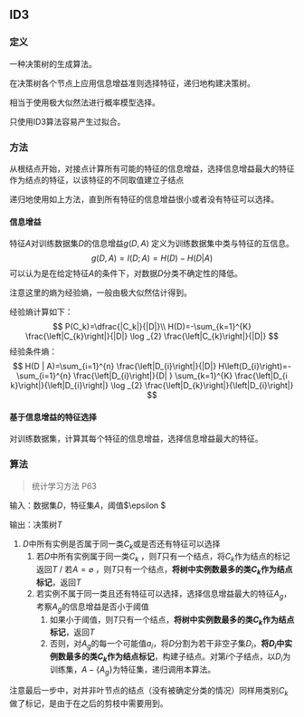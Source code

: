 ## ID3

### 定义

一种决策树的生成算法。

在决策树各个节点上应用信息增益准则选择特征，递归地构建决策树。

相当于使用极大似然法进行概率模型选择。

只使用ID3算法容易产生过拟合。

### 方法

从根结点开始，对接点计算所有可能的特征的信息增益，选择信息增益最大的特征作为结点的特征，以该特征的不同取值建立子结点

递归地使用如上方法，直到所有特征的信息增益很小或者没有特征可以选择。

#### 信息增益

特征$A$对训练数据集$D$的信息增益$g(D,A)$ 定义为训练数据集中类与特征的互信息。
$$
g(D, A)=I(D;A)=H(D)-H(D | A)
$$
可以认为是在给定特征$A$的条件下，对数据$D$分类不确定性的降低。

注意这里的熵为经验熵，一般由极大似然估计得到。

经验熵计算如下：
$$
P(C_k)=\dfrac{|C_k|}{|D|}\\
H(D)=-\sum_{k=1}^{K} \frac{\left|C_{k}\right|}{|D|} \log _{2} \frac{\left|C_{k}\right|}{|D|}
$$
经验条件熵：
$$
H(D | A)=\sum_{i=1}^{n} \frac{\left|D_{i}\right|}{|D|} H\left(D_{i}\right)=-\sum_{i=1}^{n} \frac{\left|D_{i}\right|}{D| } \sum_{k=1}^{K} \frac{\left|D_{i k}\right|}{\left|D_{i}\right|} \log _{2} \frac{\left|D_{k}\right|}{\left|D_{i}\right|}
$$

#### 基于信息增益的特征选择

对训练数据集，计算其每个特征的信息增益，选择信息增益最大的特征。

### 算法

> 统计学习方法 P63

输入：数据集$D$，特征集$A$，阈值$\epsilon $

输出：决策树$T$

1. $D$中所有实例是否属于同一类​$C_k​$或是否还有特征可以选择
   1. 若$D$中所有实例属于同一类$C_k$ ，则$T$只有一个结点，将$C_k$作为结点的标记返回$T$      /      若$A=\varnothing$ ，则$T$只有一个结点，**将树中实例数最多的类$C_k$作为结点标记**，返回$T​$
   2. 若实例不属于同一类且还有特征可以选择，选择信息增益最大的特征$A_g$，考察$A_g​$的信息增益是否小于阈值
      1. 如果小于阈值，则$T$只有一个结点，**将树中实例数最多的类$C_k$作为结点标记**，返回$T$
      2. 否则，对$A_g$的每一个可能值$a_i$，将$D$分割为若干非空子集$D_i$，**将$D_i$中实例数最多的类$C_k$作为结点标记**，构建子结点。对第$i$个子结点，以$D_i$为训练集，$A-\{A_g\}​$为特征集，递归调用本算法。

注意最后一步中，对并非叶节点的结点（没有被确定分类的情况）同样用类别$C_k$做了标记，是由于在之后的剪枝中需要用到。

































